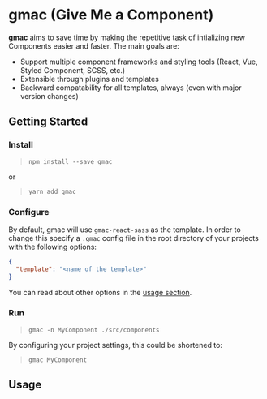 # gmac (Give Me a Component)

**gmac** aims to save time by making the repetitive task of intializing new Components easier and faster. The main goals are:

- Support multiple component frameworks and styling tools (React, Vue, Styled Component, SCSS, etc.)
- Extensible through plugins and templates
- Backward compatability for all templates, always (even with major version changes)

## Getting Started

### Install

> `npm install --save gmac`

or

> `yarn add gmac`

### Configure

By default, gmac will use `gmac-react-sass` as the template. In order to change this specify a `.gmac` config file in the root directory of your projects with the following options:

```json
{
  "template": "<name of the template>"
}
```

You can read about other options in the [usage section](#usage).

### Run

> `gmac -n MyComponent ./src/components`

By configuring your project settings, this could be shortened to:

> `gmac MyComponent`

## Usage
